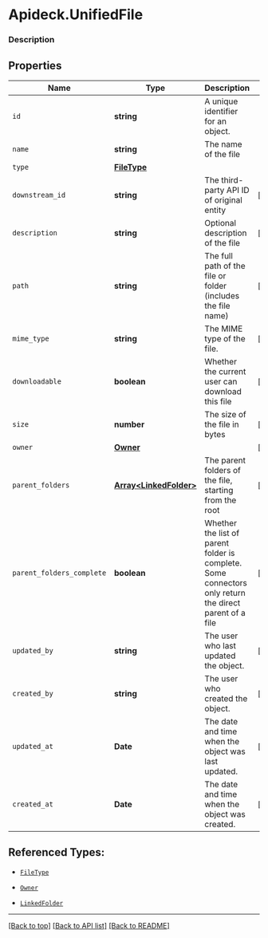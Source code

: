 # Apideck.UnifiedFile

### Description

## Properties
Name | Type | Description | Notes
------------ | ------------- | ------------- | -------------
`id` | **string** | A unique identifier for an object. | 
`name` | **string** | The name of the file | 
`type` | [**FileType**](FileType.md) |  | 
`downstream_id` | **string** | The third-party API ID of original entity | [optional] 
`description` | **string** | Optional description of the file | [optional] 
`path` | **string** | The full path of the file or folder (includes the file name) | [optional] 
`mime_type` | **string** | The MIME type of the file. | [optional] 
`downloadable` | **boolean** | Whether the current user can download this file | [optional] 
`size` | **number** | The size of the file in bytes | [optional] 
`owner` | [**Owner**](Owner.md) |  | [optional] 
`parent_folders` | [**Array&lt;LinkedFolder&gt;**](LinkedFolder.md) | The parent folders of the file, starting from the root | [optional] 
`parent_folders_complete` | **boolean** | Whether the list of parent folder is complete. Some connectors only return the direct parent of a file | [optional] 
`updated_by` | **string** | The user who last updated the object. | [optional] 
`created_by` | **string** | The user who created the object. | [optional] 
`updated_at` | **Date** | The date and time when the object was last updated. | [optional] 
`created_at` | **Date** | The date and time when the object was created. | [optional] 





## Referenced Types:


* [`FileType`](FileType.md)






* [`Owner`](Owner.md)
* [`LinkedFolder`](LinkedFolder.md)






---

[[Back to top]](#) [[Back to API list]](../../../../README.md#documentation-for-api-endpoints) [[Back to README]](../../../../README.md)


